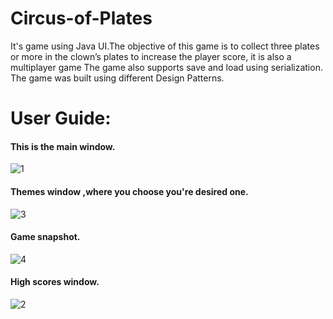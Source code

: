 # Circus-of-Plates
It's game using Java UI.The objective of this game is to collect three plates or more in the clown’s plates to increase 
the player score, it is also a multiplayer game The game also supports save and load using serialization.
The game was built using different Design Patterns.

# User Guide: 
#### This is the main window. 

![1](https://user-images.githubusercontent.com/16628980/31623495-e605afec-b29f-11e7-8d7d-2b220723da4e.png)

#### Themes window ,where you choose you're desired one. 

![3](https://user-images.githubusercontent.com/16628980/31624009-905b31be-b2a1-11e7-8c28-acdc9c670436.png)

#### Game snapshot.

![4](https://user-images.githubusercontent.com/16628980/31623756-c7740eba-b2a0-11e7-9e2a-df523fc2e0cd.png)

#### High scores window.

![2](https://user-images.githubusercontent.com/16628980/31623669-7d521020-b2a0-11e7-9060-ea802c36d0db.png)

